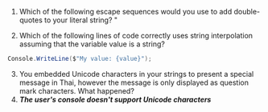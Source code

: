 1. Which of the following escape sequences would you use to add double-quotes to your literal string?
\"

2. Which of the following lines of code correctly uses string interpolation assuming that the variable value is a string?
 ```C#
Console.WriteLine($"My value: {value}");
 ```
 
 3. You embedded Unicode characters in your strings to present a special message in Thai, however the message is only displayed as question mark characters. What happened?
 4. ***The user's console doesn't support Unicode characters***

